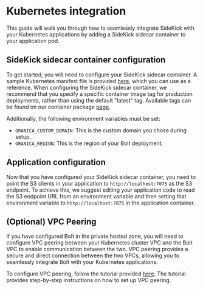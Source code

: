 # Kubernetes integration

This guide will walk you through how to seamlessly integrate SideKick with your Kubernetes applications by adding a SideKick sidecar container to your application pod.

## SideKick sidecar container configuration

To get started, you will need to configure your SideKick sidecar container. A sample Kubernetes manifest file is provided [here](./sidekick_sidecar.yaml), which you can use as a reference. When configuring the SideKick sidecar container, we recommend that you specify a specific container image tag for production deployments, rather than using the default "latest" tag. Available tags can be found on our container package [page](https://github.com/project-n-oss/sidekick/pkgs/container/sidekick).

Additionally, the following environment variables must be set:

- `GRANICA_CUSTOM_DOMAIN`: This is the custom domain you chose during setup.
- `GRANICA_REGION`: This is the region of your Bolt deployment.

## Application configuration

Now that you have configured your SideKick sidecar container, you need to point the S3 clients in your application to `http://localhost:7075` as the S3 endpoint. To achieve this, we suggest editing your application code to read the S3 endpoint URL from an environment variable and then setting that environment variable to `http://localhost:7075` in the application container.

## (Optional) VPC Peering

If you have configured Bolt in the private hosted zone, you will need to configure VPC peering between your Kubernetes cluster VPC and the Bolt VPC to enable communication between the two. VPC peering provides a secure and direct connection between the two VPCs, allowing you to seamlessly integrate Bolt with your Kubernetes applications.

To configure VPC peering, follow the tutorial provided [here](https://xyz.projectn.co/vpc-peering). The tutorial provides step-by-step instructions on how to set up VPC peering.
